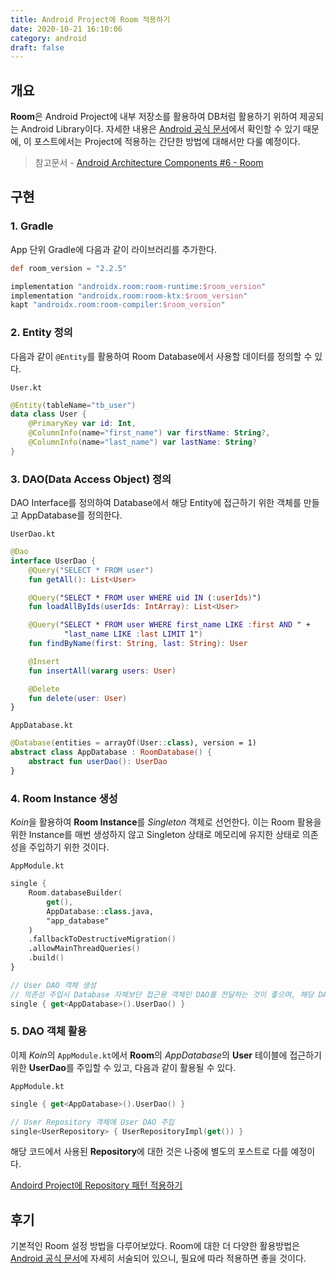 ```yaml
---
title: Android Project에 Room 적용하기
date: 2020-10-21 16:10:06
category: android
draft: false
---
```


## 개요

**Room**은 Android Project에 내부 저장소를 활용하여 DB처럼 활용하기 위하여 제공되는 Android Library이다. 자세한 내용은 [Android 공식 문서](https://developer.android.com/training/data-storage/room?hl=ko)에서 확인할 수 있기 때문에, 이 포스트에서는 Project에 적용하는 간단한 방법에 대해서만 다룰 예정이다.

> 참고문서 - [Android Architecture Components #6 - Room](https://tourspace.tistory.com/28)

## 구현

### 1. Gradle

App 단위 Gradle에 다음과 같이 라이브러리를 추가한다.

```gradle
def room_version = "2.2.5"

implementation "androidx.room:room-runtime:$room_version"
implementation "androidx.room:room-ktx:$room_version"
kapt "androidx.room:room-compiler:$room_version"
```

### 2. Entity 정의

다음과 같이 `@Entity`를 활용하여 Room Database에서 사용할 데이터를 정의할 수 있다.

`User.kt`

```kt
@Entity(tableName="tb_user")
data class User {
    @PrimaryKey var id: Int,
    @ColumnInfo(name="first_name") var firstName: String?,
    @ColumnInfo(name="last_name") var lastName: String?
}
```

### 3. DAO(Data Access Object) 정의

DAO Interface를 정의하여 Database에서 해당 Entity에 접근하기 위한 객체를 만들고 AppDatabase를 정의한다.

`UserDao.kt`

```kt
@Dao
interface UserDao {
    @Query("SELECT * FROM user")
    fun getAll(): List<User>

    @Query("SELECT * FROM user WHERE uid IN (:userIds)")
    fun loadAllByIds(userIds: IntArray): List<User>

    @Query("SELECT * FROM user WHERE first_name LIKE :first AND " +
            "last_name LIKE :last LIMIT 1")
    fun findByName(first: String, last: String): User

    @Insert
    fun insertAll(vararg users: User)

    @Delete
    fun delete(user: User)
}
```

`AppDatabase.kt`

```kt
@Database(entities = arrayOf(User::class), version = 1)
abstract class AppDatabase : RoomDatabase() {
    abstract fun userDao(): UserDao
}
```

### 4. Room Instance 생성

*Koin*을 활용하여 **Room Instance**를 _Singleton_ 객체로 선언한다. 이는 Room 활용을 위한 Instance를 매번 생성하지 않고 Singleton 상태로 메모리에 유지한 상태로 의존성을 주입하기 위한 것이다.

`AppModule.kt`

```kt
single {
    Room.databaseBuilder(
        get(),
        AppDatabase::class.java,
        "app_database"
    )
    .fallbackToDestructiveMigration()
    .allowMainThreadQueries()
    .build()
}

// User DAO 객체 생성
// 의존성 주입시 Database 자체보단 접근용 객체인 DAO를 전달하는 것이 좋으며, 해당 DAO도 Singleton으로 유지하도록 구조를 만들었다.
single { get<AppDatabase>().UserDao() }
```

### 5. DAO 객체 활용

이제 *Koin*의 `AppModule.kt`에서 **Room**의 *AppDatabase*의 **User** 테이블에 접근하기 위한 **UserDao**를 주입할 수 있고, 다음과 같이 활용될 수 있다.

`AppModule.kt`

```kt
single { get<AppDatabase>().UserDao() }

// User Repository 객체에 User DAO 주입
single<UserRepository> { UserRepositoryImpl(get()) }
```

해당 코드에서 사용된 **Repository**에 대한 것은 나중에 별도의 포스트로 다를 예정이다.

[Andoird Project에 Repository 패턴 적용하기](https://sulfurbottom.netlify.com/Android/android-project에-repository-패턴-적용하기)

## 후기

기본적인 Room 설정 방법을 다루어보았다. Room에 대한 더 다양한 활용방법은 [Android 공식 문서](https://developer.android.com/training/data-storage/room?hl=ko)에 자세히 서술되어 있으니, 필요에 따라 적용하면 좋을 것이다.
